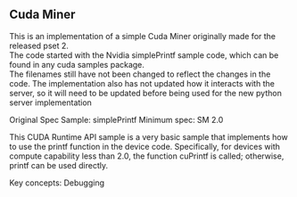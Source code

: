 ## Cuda Miner 

This is an implementation of a simple Cuda Miner originally made for the released pset 2.  
The code started with the Nvidia simplePrintf sample code, which can be found in any cuda samples package.  
The filenames still have not been changed to reflect the changes in the code.
The implementation also has not updated how it interacts with the server, so it will need to be updated before being used for the new python server implementation


Original Spec
Sample: simplePrintf
Minimum spec: SM 2.0

This CUDA Runtime API sample is a very basic sample that implements how to use the printf function in the device code. Specifically, for devices with compute capability less than 2.0, the function cuPrintf is called; otherwise, printf can be used directly.

Key concepts:
Debugging

